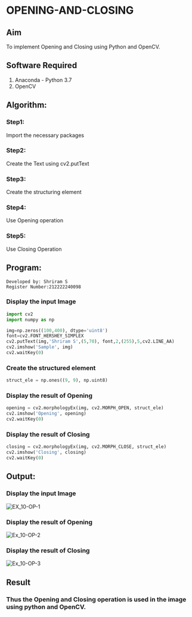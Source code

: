 # OPENING-AND-CLOSING
## Aim
To implement Opening and Closing using Python and OpenCV.

## Software Required
1. Anaconda - Python 3.7
2. OpenCV
## Algorithm:
### Step1:
Import the necessary packages
### Step2:
Create the Text using cv2.putText
### Step3:
Create the structuring element

### Step4:
Use Opening operation

### Step5:
Use Closing Operation

## Program:
```
Developed by: Shriram S
Register Number:212222240098
```
### Display the input Image
```py
import cv2
import numpy as np

img=np.zeros((100,400), dtype='uint8')
font=cv2.FONT_HERSHEY_SIMPLEX
cv2.putText(img,'Shriram S',(5,70), font,2,(255),5,cv2.LINE_AA)
cv2.imshow('Sample', img)
cv2.waitKey(0)
```
### Create the structured element
```py
struct_ele = np.ones((9, 9), np.uint8)
```
### Display the result of Opening
```py
opening = cv2.morphologyEx(img, cv2.MORPH_OPEN, struct_ele)
cv2.imshow('Opening', opening)
cv2.waitKey(0)
```
### Display the result of Closing
```py
closing = cv2.morphologyEx(img, cv2.MORPH_CLOSE, struct_ele)
cv2.imshow('Closing', closing)
cv2.waitKey(0)
```
## Output:

### Display the input Image

![EX_10-OP-1](https://github.com/ShriramGH/OPENING--AND-CLOSING/assets/117991122/cbb46a1e-a491-4e78-8a13-d3d9ae15ef90)


### Display the result of Opening

![Ex_10-OP-2](https://github.com/ShriramGH/OPENING--AND-CLOSING/assets/117991122/f755bf24-93ba-4fcb-b83d-b6aad624acd1)


### Display the result of Closing

![Ex_10-OP-3](https://github.com/ShriramGH/OPENING--AND-CLOSING/assets/117991122/464a56cf-21e1-4368-8d84-a25a159de187)


## Result

### Thus the Opening and Closing operation is used in the image using python and OpenCV.
